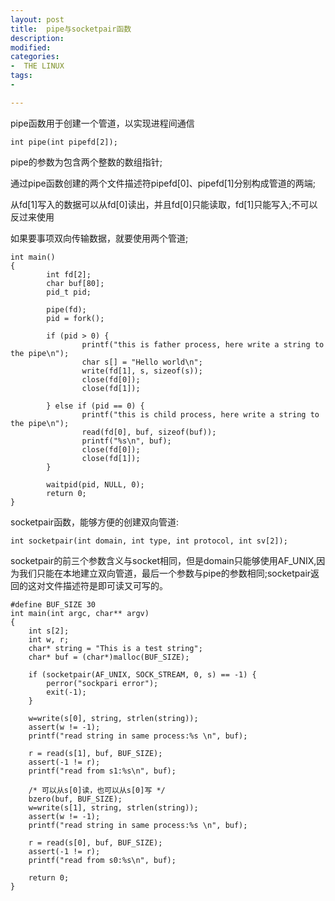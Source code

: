 ```yaml
---
layout: post
title:  pipe与socketpair函数
description: 
modified: 
categories: 
-  THE LINUX
tags:
- 

---
```


pipe函数用于创建一个管道，以实现进程间通信

	int pipe(int pipefd[2]);

pipe的参数为包含两个整数的数组指针;

通过pipe函数创建的两个文件描述符pipefd[0]、pipefd[1]分别构成管道的两端;

从fd[1]写入的数据可以从fd[0]读出，并且fd[0]只能读取，fd[1]只能写入;不可以反过来使用

如果要事项双向传输数据，就要使用两个管道;


	int main()
	{
	        int fd[2];
	        char buf[80];
	        pid_t pid;
	     
	        pipe(fd);
	        pid = fork();
	
	        if (pid > 0) {
	                printf("this is father process, here write a string to the pipe\n");
	                char s[] = "Hello world\n";
	                write(fd[1], s, sizeof(s));        
	                close(fd[0]);
	                close(fd[1]);
	
	        } else if (pid == 0) {
	                printf("this is child process, here write a string to the pipe\n");
	                read(fd[0], buf, sizeof(buf));
	                printf("%s\n", buf);
	                close(fd[0]);
	                close(fd[1]);
	        }
	     
	        waitpid(pid, NULL, 0); 
	        return 0;
	}
	




socketpair函数，能够方便的创建双向管道:
	
	int socketpair(int domain, int type, int protocol, int sv[2]);
	
socketpair的前三个参数含义与socket相同，但是domain只能够使用AF_UNIX,因为我们只能在本地建立双向管道，最后一个参数与pipe的参数相同;socketpair返回的这对文件描述符是即可读又可写的。



	#define BUF_SIZE 30
	int main(int argc, char** argv)
	{
		int s[2];
		int w, r;
		char* string = "This is a test string";
		char* buf = (char*)malloc(BUF_SIZE);
		
		if (socketpair(AF_UNIX, SOCK_STREAM, 0, s) == -1) {
			perror("sockpari error");
			exit(-1);
		}
			
		w=write(s[0], string, strlen(string));
		assert(w != -1);
		printf("read string in same process:%s \n", buf);
		
		r = read(s[1], buf, BUF_SIZE);
		assert(-1 != r);
		printf("read from s1:%s\n", buf);

		/* 可以从s[0]读，也可以从s[0]写 */	
		bzero(buf, BUF_SIZE);
		w=write(s[1], string, strlen(string));
		assert(w != -1);
		printf("read string in same process:%s \n", buf);
		
		r = read(s[0], buf, BUF_SIZE);
		assert(-1 != r);
		printf("read from s0:%s\n", buf);
	
		return 0;
	}
	


